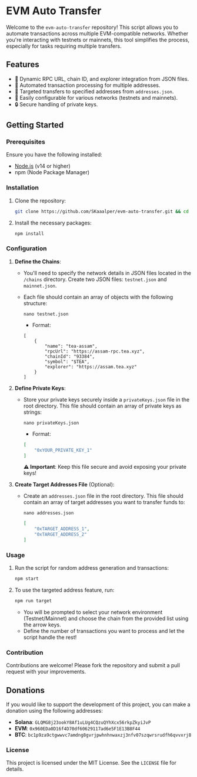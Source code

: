 # EVM Auto Transfer

Welcome to the `evm-auto-transfer` repository! This script allows you to automate transactions across multiple EVM-compatible networks. Whether you're interacting with testnets or mainnets, this tool simplifies the process, especially for tasks requiring multiple transfers.

## Features

- 📡 Dynamic RPC URL, chain ID, and explorer integration from JSON files.
- 🔄 Automated transaction processing for multiple addresses.
- 🎯 Targeted transfers to specified addresses from `addresses.json`.
- 🚀 Easily configurable for various networks (testnets and mainnets).
- 🔒 Secure handling of private keys.

## Getting Started

### Prerequisites

Ensure you have the following installed:

- [Node.js](https://nodejs.org/) (v14 or higher)
- npm (Node Package Manager)

### Installation

1. Clone the repository:

   ```bash
   git clone https://github.com/SKaaalper/evm-auto-transfer.git && cd evm-auto-transfer
   ```

2. Install the necessary packages:

   ```bash
   npm install
   ```

### Configuration

1. **Define the Chains**:

   - You'll need to specify the network details in JSON files located in the `/chains` directory. Create two JSON files: `testnet.json` and `mainnet.json`.
   - Each file should contain an array of objects with the following structure:
     ```
     nano testnet.json
     ```
     - Format:

     ```
     [
         {
             "name": "tea-assam",
             "rpcUrl": "https://assam-rpc.tea.xyz",
             "chainId": "93384",
             "symbol": "$TEA",
             "explorer": "https://assam.tea.xyz"
         }
     ]
     ```


2. **Define Private Keys**:

   - Store your private keys securely inside a `privateKeys.json` file in the root directory. This file should contain an array of private keys as strings:
     ```
     nano privateKeys.json
     ```
     - Format:

     ```json
     [
         "0xYOUR_PRIVATE_KEY_1"
     ]
     ```

     **⚠️ Important**: Keep this file secure and avoid exposing your private keys!

3. **Create Target Addresses File** (Optional):

   - Create an `addresses.json` file in the root directory. This file should contain an array of target addresses you want to transfer funds to:
     ```
     nano addresses.json
     ```

     ```json
     [
         "0xTARGET_ADDRESS_1",
         "0xTARGET_ADDRESS_2"
     ]
     ```

### Usage

1. Run the script for random address generation and transactions:

   ```bash
   npm start
   ```

2. To use the targeted address feature, run:

   ```bash
   npm run target
   ```

   - You will be prompted to select your network environment (Testnet/Mainnet) and choose the chain from the provided list using the arrow keys.
   - Define the number of transactions you want to process and let the script handle the rest!

### Contribution

Contributions are welcome! Please fork the repository and submit a pull request with your improvements.

## Donations

If you would like to support the development of this project, you can make a donation using the following addresses:

- **Solana**: `GLQMG8j23ookY8Af1uLUg4CQzuQYhXcx56rkpZkyiJvP`
- **EVM**: `0x960EDa0D16f4D70df60629117ad6e5F1E13B8F44`
- **BTC**: `bc1p9za9ctgwwvc7amdng8gvrjpwhnhnwaxzj3nfv07szqwrsrudfh6qvvxrj8`

### License

This project is licensed under the MIT License. See the `LICENSE` file for details.
